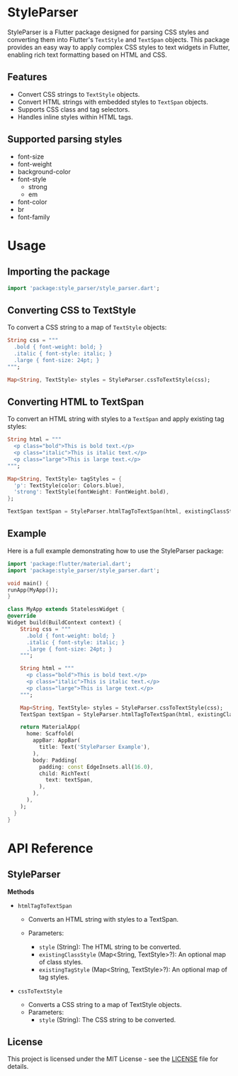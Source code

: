 # StyleParser

StyleParser is a Flutter package designed for parsing CSS styles and converting them into Flutter's `TextStyle` and `TextSpan` objects. This package provides an easy way to apply complex CSS styles to text widgets in Flutter, enabling rich text formatting based on HTML and CSS.

## Features

- Convert CSS strings to `TextStyle` objects.
- Convert HTML strings with embedded styles to `TextSpan` objects.
- Supports CSS class and tag selectors.
- Handles inline styles within HTML tags.

## Supported parsing styles

- font-size
- font-weight
- background-color
- font-style
  - strong
  - em
- font-color
- br
- font-family

# Usage

## Importing the package

```dart
import 'package:style_parser/style_parser.dart';
```

## Converting CSS to TextStyle

To convert a CSS string to a map of `TextStyle` objects:

```dart
String css = """
  .bold { font-weight: bold; }
  .italic { font-style: italic; }
  .large { font-size: 24pt; }
""";

Map<String, TextStyle> styles = StyleParser.cssToTextStyle(css);
```

## Converting HTML to TextSpan

To convert an HTML string with styles to a `TextSpan` and apply existing tag styles:

```dart
String html = """
  <p class="bold">This is bold text.</p>
  <p class="italic">This is italic text.</p>
  <p class="large">This is large text.</p>
""";

Map<String, TextStyle> tagStyles = {
  'p': TextStyle(color: Colors.blue),
  'strong': TextStyle(fontWeight: FontWeight.bold),
};

TextSpan textSpan = StyleParser.htmlTagToTextSpan(html, existingClassStyle: styles, existingTagStyle: tagStyles);
```

## Example

Here is a full example demonstrating how to use the StyleParser package:

```dart
import 'package:flutter/material.dart';
import 'package:style_parser/style_parser.dart';

void main() {
runApp(MyApp());
}

class MyApp extends StatelessWidget {
@override
Widget build(BuildContext context) {
    String css = """
      .bold { font-weight: bold; }
      .italic { font-style: italic; }
      .large { font-size: 24pt; }
    """;

    String html = """
      <p class="bold">This is bold text.</p>
      <p class="italic">This is italic text.</p>
      <p class="large">This is large text.</p>
    """;

    Map<String, TextStyle> styles = StyleParser.cssToTextStyle(css);
    TextSpan textSpan = StyleParser.htmlTagToTextSpan(html, existingClassStyle: styles);

    return MaterialApp(
      home: Scaffold(
        appBar: AppBar(
          title: Text('StyleParser Example'),
        ),
        body: Padding(
          padding: const EdgeInsets.all(16.0),
          child: RichText(
            text: textSpan,
          ),
        ),
      ),
    );
  }
}
```

# API Reference

## StyleParser

**Methods**

- `htmlTagToTextSpan`

  - Converts an HTML string with styles to a TextSpan.

  - Parameters:
    - `style` (String): The HTML string to be converted.
    - `existingClassStyle` (Map<String, TextStyle>?): An optional map of class styles.
    - `existingTagStyle` (Map<String, TextStyle>?): An optional map of tag styles.

- `cssToTextStyle`

  - Converts a CSS string to a map of TextStyle objects.
  - Parameters:
    - `style` (String): The CSS string to be converted.

## License

This project is licensed under the MIT License - see the [LICENSE](LICENSE) file for details.
